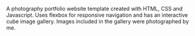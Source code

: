 A photography portfolio website template created with HTML, CSS and Javascript. Uses flexbox for responsive navigation and has an interactive cube image gallery. Images included in the gallery were photographed by me. 
